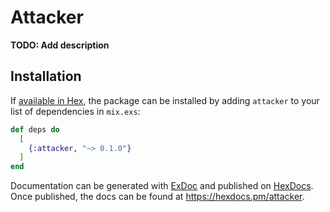 # Attacker

**TODO: Add description**

## Installation

If [available in Hex](https://hex.pm/docs/publish), the package can be installed
by adding `attacker` to your list of dependencies in `mix.exs`:

```elixir
def deps do
  [
    {:attacker, "~> 0.1.0"}
  ]
end
```

Documentation can be generated with [ExDoc](https://github.com/elixir-lang/ex_doc)
and published on [HexDocs](https://hexdocs.pm). Once published, the docs can
be found at <https://hexdocs.pm/attacker>.

